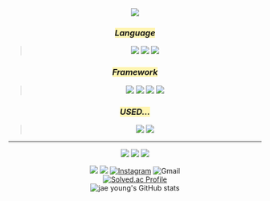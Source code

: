 <div align="center">
<img src="https://capsule-render.vercel.app/api?type=Waving&color=auto&height=120&section=header&fontSize=45&animation=blinking&fontColor=FFEBCD&text=Hello!&desc=Lee%20Jae%20Young&descAlignY=80"> 

### <span style='background-color:#fff5b1'> *_Language_*
><img src="https://img.shields.io/badge/python-3670A0?style=for-the-badge&logo=python&logoColor=ffdd54"/></a>
><img src="https://img.shields.io/badge/c++-%2300599C.svg?style=for-the-badge&logo=c%2B%2B&logoColor=white"/></a>
><img src="https://img.shields.io/badge/c%23-%23239120.svg?style=for-the-badge&logo=c-sharp&logoColor=white"/></a>
 
### <span style='background-color:#fff5b1'> *_Framework_*
><img src="https://img.shields.io/badge/TensorFlow-FF6F00?style=for-the-badge&logo=TensorFlow&logoColor=white"/></a>
><img src="https://img.shields.io/badge/Keras-D00000?style=for-the-badge&logo=Keras&logoColor=white"/></a>
><img src="https://img.shields.io/badge/Numpy-013243?style=for-the-badge&logo=Numpy&logoColor=white"/></a>
><img src="https://img.shields.io/badge/Anaconda-44A833?style=for-the-badge&logo=Anaconda&logoColor=white"/></a>

### <span style='background-color:#fff5b1'> *_USED..._*
><img src="https://img.shields.io/badge/Arduino-00979D?style=for-the-badge&logo=Arduino&logoColor=black"/></a>
><img src="https://img.shields.io/badge/Autodesk-0696D7?style=for-the-badge&logo=Autodesk&logoColor=yellow"/></a>
<hr/>
<img src="https://img.shields.io/badge/Visual Studio Code-007ACC?style=for-the-badge&logo=VisualStudioCode&logoColor=white"/>
<img src="https://img.shields.io/badge/Visual Studio-5C2D91?style=for-the-badge&logo=VisualStudio&logoColor=white"/></a>
<img src="https://img.shields.io/badge/Unity-FFFFFF?style=for-the-badge&logo=Unity&logoColor=black"/></a>

<img src="https://img.shields.io/badge/GitHub-181717?style=for-the-badge&logo=GitHub&logoColor=white"/></a>
<a href="https://www.notion.so/9ec0de93c06b4404a53795207064082c?v=02343f7e501241d1937f252640b685b4" target="_blank"><img src="https://img.shields.io/badge/Notion-%23000000.svg?style=for-the-badge&logo=notion&logoColor=white"/></a>
[![Instagram](https://img.shields.io/badge/jae0.02-%23E4405F.svg?style=for-the-badge&logo=Instagram&logoColor=white)](https://www.instagram.com/jae0.02/)
![Gmail](https://img.shields.io/badge/boutljy@gmail.com-D14836?style=for-the-badge&logo=gmail&logoColor=white)</br>
 [![Solved.ac Profile](http://mazassumnida.wtf/api/generate_badge?boj=boutljy0407)](https://solved.ac/boutljy0407)<br/>
![jae young's GitHub stats](https://github-readme-stats.vercel.app/api?username=dd-jero&show_icons=true&theme=highcontrast)
</div>


